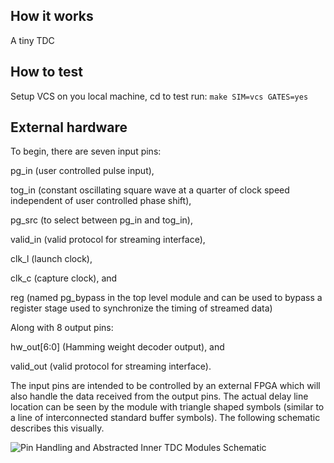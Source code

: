 <!---

This file is used to generate your project datasheet. Please fill in the information below and delete any unused
sections.

You can also include images in this folder and reference them in the markdown. Each image must be less than
512 kb in size, and the combined size of all images must be less than 1 MB.
-->

## How it works

A tiny TDC

## How to test

Setup VCS on you local machine, cd to test run:
```make SIM=vcs GATES=yes```

## External hardware

To begin, there are seven input pins: 

pg_in (user controlled pulse input), 

tog_in (constant oscillating square wave at a quarter of clock speed independent of user controlled phase shift),

pg_src (to select between pg_in and tog_in), 

valid_in (valid protocol for streaming interface), 

clk_l (launch clock), 

clk_c (capture clock), and

reg (named pg_bypass in the top level module and can be used to bypass a register stage used to synchronize the timing of streamed data)

Along with 8 output pins: 

hw_out[6:0] (Hamming weight decoder output), and

valid_out (valid protocol for streaming interface). 

The input pins are intended to be controlled by an external FPGA which will also handle the data received from the output pins. The actual delay line location can be seen by the module with triangle shaped symbols (similar to a line of interconnected standard buffer symbols).
The following schematic describes this visually.

![Pin Handling and Abstracted Inner TDC Modules Schematic](./tdc.png)

